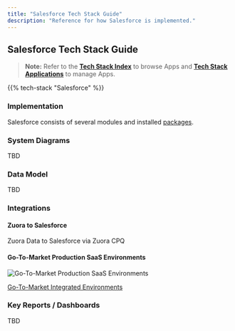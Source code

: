 ```yaml
---
title: "Salesforce Tech Stack Guide"
description: "Reference for how Salesforce is implemented."
---
```


## Salesforce Tech Stack Guide

> **Note:** Refer to the **[Tech Stack Index](/handbook/business-technology/tech-stack/)** to browse Apps and **[Tech Stack Applications](/handbook/business-technology/tech-stack-applications/)** to manage Apps.

{{% tech-stack "Salesforce" %}}

### Implementation

Salesforce consists of several modules and installed [packages](/handbook/sales/field-operations/sales-systems/salesforce-config/#installed-packages).

### System Diagrams

TBD

### Data Model

TBD

### Integrations

#### Zuora to Salesforce

Zuora Data to Salesforce via Zuora CPQ

#### Go-To-Market Production SaaS Environments

![Go-To-Market Production SaaS Environments](/handbook/sales/images/gtm-production.png)

[Go-To-Market Integrated Environments](/handbook/sales/field-operations/sales-systems/gtm-integrated-environments/)

### Key Reports / Dashboards

TBD
